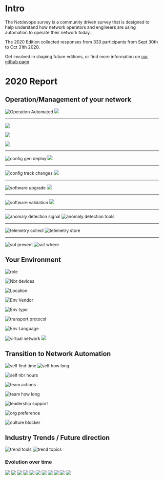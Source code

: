

# Intro

The Netdevops survey is a community driven survey that is designed to help understand how network operators and engineers are using automation to operate their network today.

The 2020 Edition collected responses from 333 participants from Sept 30th to Oct 31th 2020. 

Get involved in shaping future editions, or find more information on [our github page](https://github.com/dgarros/netdevops-survey/)

# 2020 Report
## Operation/Management of your network 

![Operation Automated](../results/2020/netdevops_survey_2020_operation-automated_tool.png)
![](../results/2020/netdevops_survey_2020_operation-automated_compare.png)

--------------

![](../results/2020/netdevops_survey_2020_prod-changes_stack.png)

![](../results/2020/netdevops_survey_2020_config-decide-changes_pie.png)

![](../results/2020/netdevops_survey_2020_config-automated-changes_pie.png)

--------------

![config gen deploy](../results/2020/netdevops_survey_2020_config-gen-deploy_tool.png)
![](../results/2020/netdevops_survey_2020_config-gen-deploy_compare.png)

--------------

![config track changes](../results/2020/netdevops_survey_2020_config-track-changes_tool.png)
![](../results/2020/netdevops_survey_2020_config-track-changes_compare.png)

--------------

![software upgrade](../results/2020/netdevops_survey_2020_software-upgrade_tool.png)
![](../results/2020/netdevops_survey_2020_software-upgrade_compare.png)

--------------

![software validation](../results/2020/netdevops_survey_2020_software-validation_tool.png)
![](../results/2020/netdevops_survey_2020_software-validation_compare.png)

--------------

![anomaly detection signal](../results/2020/netdevops_survey_2020_anomaly-detection-signal_tool.png)
![anomaly detection tools](../results/2020/netdevops_survey_2020_anomaly-detection-sources_tool.png)

--------------

![telemetry collect](../results/2020/netdevops_survey_2020_telemetry-collect_tool.png)
![telemetry store](../results/2020/netdevops_survey_2020_telemetry-store_tool.png)

--------------

![sot present](../results/2020/netdevops_survey_2020_sot-present_bar.png)
![sot where](../results/2020/netdevops_survey_2020_sot-where_tool.png)

## Your Environment

![role](../results/2020/netdevops_survey_2020_role_bar.png)

![Nbr devices](../results/2020/netdevops_survey_2020_env-nbr-devices_bar.png)

![Location](../results/2020/netdevops_survey_2020_env-location_pie.png)

![Env Vendor](../results/2020/netdevops_survey_2020_env-vendors_tool.png)

![Env type](../results/2020/netdevops_survey_2020_env-type_tool.png)

![transport protocol](../results/2020/netdevops_survey_2020_transport-protocol_tool.png)

![Env Language](../results/2020/netdevops_survey_2020_env-language_stack.png)

![virtual network](../results/2020/netdevops_survey_2020_env-virtual-network_tool.png)
![](../results/2020/netdevops_survey_2020_env-virtual-network_compare.png)


## Transition to Network Automation

![self find time](../results/2020/netdevops_survey_2020_transition-self-find-time_tool.png)
![self how long](../results/2020/netdevops_survey_2020_transition-self-how-long_pie.png)

![self nbr hours](../results/2020/netdevops_survey_2020_transition-self-nbr-hours_pie.png)

![team actions](../results/2020/netdevops_survey_2020_transition-team-actions_tool.png)

![team how long](../results/2020/netdevops_survey_2020_transition-team-how-long_pie.png)

![leadership support](../results/2020/netdevops_survey_2020_leadership-support_bar.png)

![org preference](../results/2020/netdevops_survey_2020_org-preference_bar.png)

![culture blocker](../results/2020/netdevops_survey_2020_culture-blocker_tool.png)

## Industry Trends / Future direction

![trend tools](../results/2020/netdevops_survey_2020_trend-tools_stack.png)
![trend topics](../results/2020/netdevops_survey_2020_trend-topics_stack.png)

### Evolution over time
![](../results/2020/netdevops_survey_2020_trend-tools_trend-tools-ansible_compare.png)
![](../results/2020/netdevops_survey_2020_trend-tools_trend-tools-napalm_compare.png)
![](../results/2020/netdevops_survey_2020_trend-tools_trend-tools-saltstack_compare.png)
![](../results/2020/netdevops_survey_2020_trend-tools_trend-tools-stackstorm_compare.png)
![](../results/2020/netdevops_survey_2020_trend-topics_trend-topics-chatops_compare.png)
![](../results/2020/netdevops_survey_2020_trend-topics_trend-topics-ci-cd_compare.png)
![](../results/2020/netdevops_survey_2020_trend-topics_trend-topics-devops_compare.png)
![](../results/2020/netdevops_survey_2020_trend-topics_trend-topics-event-driven_compare.png)
![](../results/2020/netdevops_survey_2020_trend-topics_trend-topics-iac_compare.png)
![](../results/2020/netdevops_survey_2020_trend-topics_trend-topics-ibns_compare.png)
![](../results/2020/netdevops_survey_2020_trend-topics_trend-topics-telemetry-streaming_compare.png)

